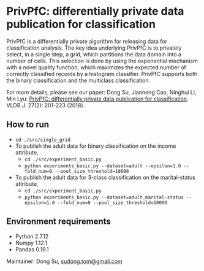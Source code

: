 # PrivPfC: differentially private data publication for classification

PrivPfC is a differentially private algorithm for releasing data for classification analysis. The key idea underlying PrivPfC is to privately select, in a single step, a grid, which partitions the data domain into a number of cells. This selection is done by using the exponential mechanism with a novel quality function, which maximizes the expected number of correctly classified records by a histogram classifier. PrivPfC supports both the binary classification and the multiclass classification.  

For more details, please see our paper:
Dong Su, Jianneng Cao, Ninghui Li, Min Lyu: [PrivPfC: differentially private data publication for classification](https://link.springer.com/article/10.1007%2Fs00778-017-0492-3).  VLDB J. 27(2): 201-223 (2018).  

## How to run
- `cd ./src/single_grid`
- To publish the adult data for binary classification on the income attribute, 
  - `cd ./src/experiment_basic.py`
  - `python experiments_basic.py --dataset=adult --epsilon=1.0 --fold_num=0 --pool_size_threshold=10000`
- To publish the adult data for 3-class classification on the marital-status attribute, 
  - `cd ./src/experiment_basic.py`
  - `python experiments_basic.py --dataset=adult_marital-status --epsilon=1.0 --fold_num=0 --pool_size_threshold=10000`

## Environment requirements
- Python 2.7.12
- Numpy 1.12.1
- Pandas 0.19.1

Maintainer:
Dong Su, <sudong.tom@gmail.com>
